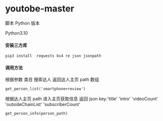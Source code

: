 # youtobe-master

脚本 Python 版本

Python3.10

#### 安装三方库 

```
pip3 install  requests bs4 re json jsonpath
```

 #### 调用方法

根据参数  类目 搜索达人 返回达人主页 path 数组 

```
get_person_list('smartphone+review')
```

根据达人主页 path 进入主页获取信息 返回 json key:'title' 'intro' 'videoCount' 'outsideChainList' 'subscriberCount'

```
get_person_info(person_path)
```